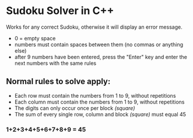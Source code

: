 # Sudoku Solver in C++

Works for any correct Sudoku, otherwise it will display an error message.
- 0 = empty space
- numbers must contain spaces between them (no commas or anything else)
- after 9 numbers have been entered, press the "Enter" key and enter the next numbers with the same rules

## Normal rules to solve apply:
- Each row must contain the numbers from 1 to 9, without repetitions
- Each column must contain the numbers from 1 to 9, without repetitions
- The digits can only occur once per block *(square)*
- The sum of every single row, column and block *(square)* must equal 45

### 1+2+3+4+5+6+7+8+9 = 45
